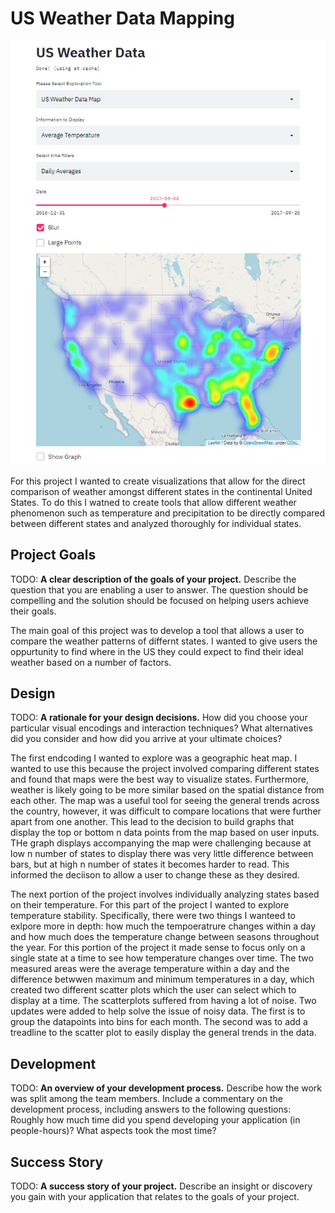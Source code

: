 # US Weather Data Mapping

![A screenshot of your application. Could be a GIF.](screenshot.png)

For this project I wanted to create visualizations that allow for the direct comparison of weather amongst different states in the continental United States. To do this I watned to create tools that allow different weather phenomenon such as temperature and precipitation to be directly compared between different states and analyzed thoroughly for individual states. 

## Project Goals

TODO: **A clear description of the goals of your project.** Describe the question that you are enabling a user to answer. The question should be compelling and the solution should be focused on helping users achieve their goals. 

The main goal of this project was to develop a tool that allows a user to compare the weather patterns of differnt states. I wanted to give users the oppurtunity to find where in the US they could expect to find their ideal weather based on a number of factors. 

## Design

TODO: **A rationale for your design decisions.** How did you choose your particular visual encodings and interaction techniques? What alternatives did you consider and how did you arrive at your ultimate choices?

The first endcoding I wanted to explore was a geographic heat map. I wanted to use this because the project involved comparing different states and found that maps were the best way to visualize states. Furthermore, weather is likely going to be more similar based on the spatial distance from each other. The map was a useful tool for seeing the general trends across the country, however, it was difficult to compare locations that were further apart from one another. This lead to the decision to build graphs that display the top or bottom n data points from the map based on user inputs. THe graph displays accompanying the map were challenging because at low n number of states to display there was very little difference between bars, but at high n number of states it becomes harder to read. This informed the deciison to allow a user to change these as they desired. 

The next portion of the project involves individually analyzing states based on their temperature. For this part of the project I wanted to explore temperature stability. Specifically, there were two things I wanteed to exlpore more in depth: how much the tempoeratrure changes within a day and how much does the temperature change between seasons throughout the year. For this portion of the project it made sense to focus only on a single state at a time to see how temperature changes over time. The two measured areas were the average temperature within a day and the difference betwwen maximum and minimum temperatures in a day, which created two different scatter plots which the user can select which to display at a time. The scatterplots suffered from having a lot of noise. Two updates were added to help solve the issue of noisy data. The first is to group the datapoints into bins for each month. The second was to add a treadline to the scatter plot to easily display the general trends in the data. 

## Development

TODO: **An overview of your development process.** Describe how the work was split among the team members. Include a commentary on the development process, including answers to the following questions: Roughly how much time did you spend developing your application (in people-hours)? What aspects took the most time?

## Success Story

TODO:  **A success story of your project.** Describe an insight or discovery you gain with your application that relates to the goals of your project.
